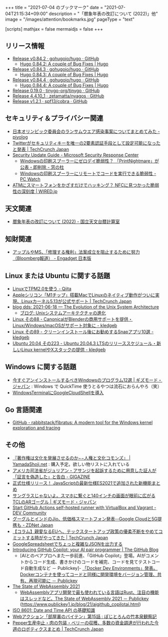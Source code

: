 +++
title = "2021-07-04 のブックマーク"
date =  "2021-07-04T21:15:34+09:00"
description = "「暦象年表の改訂について (2022)」他"
image = "/images/attention/bookmarks.jpg"
pageType = "text"

[scripts]
  mathjax = false
  mermaidjs = false
+++

## リリース情報

- [Release v0.84.2 · gohugoio/hugo · GitHub](https://github.com/gohugoio/hugo/releases/tag/v0.84.2)
  - [Hugo 0.84.2: A couple of Bug Fixes | Hugo](https://gohugo.io/news/0.84.2-relnotes/)
- [Release v0.84.3 · gohugoio/hugo · GitHub](https://github.com/gohugoio/hugo/releases/tag/v0.84.3)
  - [Hugo 0.84.3: A couple of Bug Fixes | Hugo](https://gohugo.io/news/0.84.3-relnotes/)
- [Release v0.84.4 · gohugoio/hugo · GitHub](https://github.com/gohugoio/hugo/releases/tag/v0.84.4)
  - [Hugo 0.84.4: A couple of Bug Fixes | Hugo](https://gohugo.io/news/0.84.4-relnotes/)
- [Release 0.19.0 · tinygo-org/tinygo · GitHub](https://github.com/tinygo-org/tinygo/releases/tag/v0.19.0)
- [Release 4.4.10_1 · zetamatta/nyagos · GitHub](https://github.com/zetamatta/nyagos/releases/tag/4.4.10_1)
- [Release v1.2.1 · spf13/cobra · GitHub](https://github.com/spf13/cobra/releases/tag/v1.2.1)

## セキュリティ＆プライバシー関連

- [日本オリンピック委員会のランサムウエア感染事案についてまとめてみた - piyolog](https://piyolog.hatenadiary.jp/entry/2021/06/30/173000)
- [Twitterがセキュリティキーを唯一の2要素認証手段として設定可能になったと発表  |  TechCrunch Japan](https://jp.techcrunch.com/2021/07/02/twitter-security-key/)
- [Security Update Guide - Microsoft Security Response Center](https://msrc.microsoft.com/update-guide/vulnerability/CVE-2021-34527)
  - [Windowsの印刷スプーラーにゼロデイ脆弱性？ 「PrintNightmare」が公表・即削除 - 窓の杜](https://forest.watch.impress.co.jp/docs/news/1335086.html)
  - [Windowsの印刷スプーラーにリモートでコードを実行できる脆弱性  - PC Watch](https://pc.watch.impress.co.jp/docs/news/1335693.html)
- [ATMにスマートフォンをかざすだけでハッキング？ NFCに見つかった脆弱性の深刻度 | WIRED.jp](https://wired.jp/2021/06/27/atm-hack-nfc-bugs-point-of-sale/)

## 天文関連

- [暦象年表の改訂について (2022) - 国立天文台暦計算室](https://eco.mtk.nao.ac.jp/koyomi/topics/html/topics2022_1.html)

## 知財関連

- [アップルやMS、「修理する権利」法案成立を阻止するために努力（Bloomberg報道） - Engadget 日本版](https://japanese.engadget.com/apple-ms-block-righttorepair-030508153.html)

## Linux または Ubuntu に関する話題

- [LinuxでTPM2.0を使う - Qiita](https://qiita.com/mune10/items/cf45a296193bb78f5c5b)
- [Appleシリコン「M1チップ」搭載MacでLinuxのネイティブ動作がついに実現、Linuxカーネル5.13が公式サポート  |  TechCrunch Japan](https://jp.techcrunch.com/2021/06/29/linux-kernel-513-m1mac-officially-support/)
- [blog dds: 2021-06-18 — The Evolution of the Unix System Architecture](https://www.spinellis.gr/blog/20210618/index.html)
  - [ブログ: Unixシステムアーキテクチャの進化](https://okuranagaimo.blogspot.com/2021/06/unix.html)
- [Linux その88 - CanonicalがBlenderの商用サポートを提供・Linux/Windows/macOSがサポート対象に - kledgeb](https://kledgeb.blogspot.com/2021/07/linux-88-canonicalblenderlinuxwindowsma.html)
- [Linux その89 - クリーンインストール後にお勧めするSnapアプリ10選 - kledgeb](https://kledgeb.blogspot.com/2021/07/linux-89-snap10.html)
- [Ubuntu 20.04 その223 - Ubuntu 20.04.3 LTSのリリーススケジュール・新しいLinux kernelやXスタックの提供 - kledgeb](https://kledgeb.blogspot.com/2021/07/ubuntu-2004-223-ubuntu-20043-ltslinux.html)

## Windows に関する話題

- [今すぐアンインストールするべきWindowsのプログラム12選 | ギズモード・ジャパン](https://www.lifehacker.jp/2021/03/231356tag10-windows-programs-uninstall.html) : Windows で QuickTime 使うとるやつは流石におらんやろ（笑）
- [WindowsTerminalにGoogleCloudShellを導入](https://zenn.dev/antyuntyun/articles/google-cloud-shell_in_windows-terminal)

## Go 言語関連

- [GitHub - rabbitstack/fibratus: A modern tool for the Windows kernel exploration and tracing](https://github.com/rabbitstack/fibratus)

## その他

- [『著作権は文化を発展させるのか−−人権と文化コモンズ』 | YamadaShoji.net](https://yamadashoji.net/?p=968) : 購入予定。欲しい物リストに入れている
- [アメリカ司法省がジュリアン・アサンジを起訴するために用意した証人が「証言を偽造した」と告白 - GIGAZINE](https://gigazine.net/news/20210628-julian-assange-fabricating-accusations/)
- [正式仕様リリース！ JavaScriptの最新仕様ES2021で追加された新機能まとめ](https://zenn.dev/tonkotsuboy_com/articles/es2021-whats-new)
- [サングラスじゃないよ。スマホに繋ぐと140インチの画面が眼前に広がるTCLのARゴーグル | ギズモード・ジャパン](https://www.gizmodo.jp/2021/06/tcl-nxtwear-g-ar-goggle.html)
- [Start GitHub Actions self-hosted runner with VirtualBox and Vagrant - DEV Community](https://dev.to/peaceiris/start-github-actions-self-hosted-runner-with-virtualbox-and-vagrant-49ei)
- [グーグルとインドのJio、低価格スマートフォン発表--Google Cloudと5G提携も - ZDNet Japan](https://japan.zdnet.com/article/35173004/)
- [【コラム】親愛なるEUへ、テックスタートアップ政策の優柔不断をやめてコミットする時がやってきた  |  TechCrunch Japan](https://jp.techcrunch.com/2021/06/28/2021-06-25-dear-eu-its-time-to-get-a-grip/)
- [GoogleSpreadsheetでちょっと複雑なJSONを出力する](https://zenn.dev/noco/articles/30743a55e06035)
- [Introducing GitHub Copilot: your AI pair programmer | The GitHub Blog](https://github.blog/2021-06-29-introducing-github-copilot-ai-pair-programmer/)
  - [AIとのペアプロへまた一歩前進、「GitHub Copilot」登場。AIがコメントからコード生成、書きかけのコードを補完、コードを見てテストコード自動生成など － Publickey]- [「Docker Dev Environments」発表。Dockerコンテナを使ってコードと同様に開発環境をバージョン管理、共有、再現可能に － Publickey](https://www.publickey1.jp/blog/21/docker_dev_environmentsdocker.html)
- [The State of WebAssembly 2021](https://blog.scottlogic.com/2021/06/21/state-of-wasm.html)
  - [WebAssemblyアプリ開発で最も使われている言語はRust、注目の機能はスレッドなど。The State of WebAssembly 2021 － Publickey](https://www.publickey1.jp/blog/21/webassemblyrustthe_state_of_webassembly_2021.html)
(https://www.publickey1.jp/blog/21/aigithub_copilotai.html)
- [ISO 8601: Date and Time API の基礎知識](https://zenn.dev/khasunuma/articles/introduction-to-iso8601)
- [Webアクション「部屋裏のバイテン」第15話 : ぽじとろんの竹本泉観察記](https://positron.exblog.jp/32343289/)
- [Pepper生産中止・肉の包装・ベリーの収穫、多数の資金調達が行われた今週のロボティクスまとめ  |  TechCrunch Japan](https://jp.techcrunch.com/2021/07/03/2021-07-01-robotics-roundup-18/)
